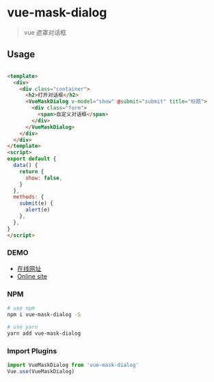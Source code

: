 # vue-mask-dialog

> vue 遮罩对话框

## Usage

``` html

<template>
  <div>
    <div class="container">
      <h2>打开对话框</h2>
      <VueMaskDialog v-model="show" @submit="submit" title="标题">
        <div class="form">
          <span>自定义对话框</span>
        </div>
      </VueMaskDialog>
    </div>
  </div>
</template>
<script>
export default {
  data() {
    return {
      show: false,
    }
  },
  methods: {
    submit(e) {
      alert(e)
    },
  },
}
</script>
```

### DEMO
- [在线网址](https://coding.algesthesiahunter.top/VueMaskDialog)
- [Online site](<https://algesthesiahunter.github.io/VueMaskDialog>)
### NPM

``` bash
# use npm
npm i vue-mask-dialog -S

# use yarn
yarn add vue-mask-dialog
```

### Import Plugins

``` js
import VueMaskDialog from 'vue-mask-dialog'
Vue.use(VueMaskDialog)

```
